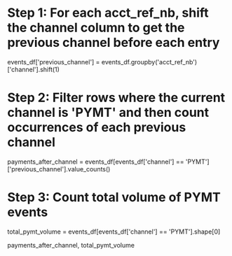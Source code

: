 # Step 1: For each acct_ref_nb, shift the channel column to get the previous channel before each entry
events_df['previous_channel'] = events_df.groupby('acct_ref_nb')['channel'].shift(1)

# Step 2: Filter rows where the current channel is 'PYMT' and then count occurrences of each previous channel
payments_after_channel = events_df[events_df['channel'] == 'PYMT']['previous_channel'].value_counts()

# Step 3: Count total volume of PYMT events
total_pymt_volume = events_df[events_df['channel'] == 'PYMT'].shape[0]

payments_after_channel, total_pymt_volume
